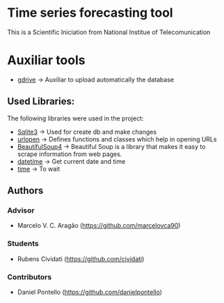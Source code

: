# Time series forecasting tool
This is a Scientific Iniciation from National Institue of Telecomunication

# Auxiliar tools

- [gdrive](https://github.com/prasmussen/gdrive) -> Auxiliar to upload automatically the database

## Used Libraries:

The following libraries were used in the project:

- [Sqlite3](https://docs.python.org/3/library/sqlite3.html) -> Used for create db and make changes
- [urlopen](https://docs.python.org/3/library/urllib.request.html) -> Defines functions and classes which help in opening URLs
- [BeautifulSoup4](https://pypi.org/project/beautifulsoup4/) -> Beautiful Soup is a library that makes it easy to scrape information from web pages.
- [datetime](https://docs.python.org/3/library/datetime.html) -> Get current date and time
- [time](https://docs.python.org/3/library/time.html) -> To wait 
## Authors
### Advisor
- Marcelo V. C. Aragão (https://github.com/marcelovca90)

### Students
- Rubens Cividati (https://github.com/cividati)

### Contributors
- Daniel Pontello (https://github.com/danielpontello)

